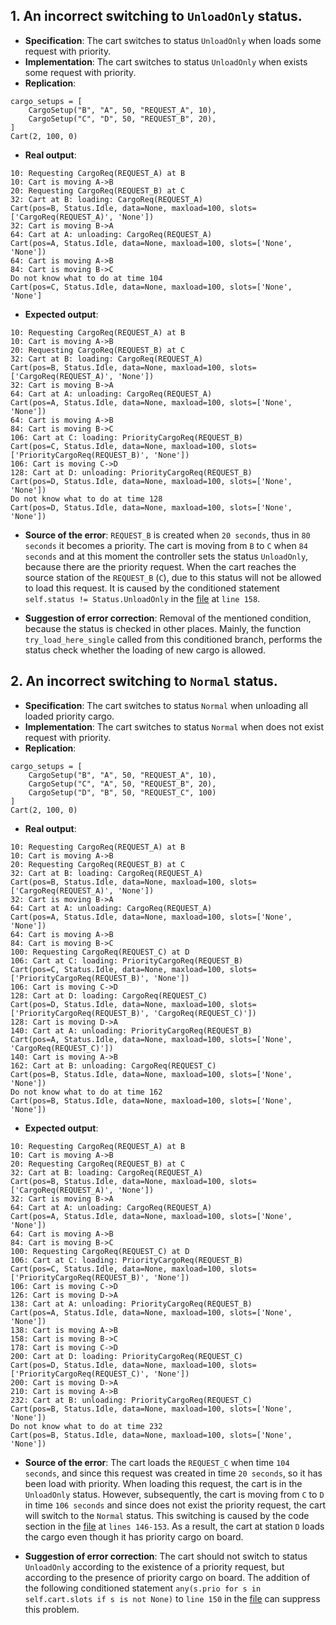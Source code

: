 ## 1. An incorrect switching to ``UnloadOnly`` status. ##

- **Specification**: The cart switches to status ``UnloadOnly`` when loads some request with priority.
- **Implementation**: The cart switches to status ``UnloadOnly`` when exists some request with priority.
- **Replication**:

```       
cargo_setups = [
    CargoSetup("B", "A", 50, "REQUEST_A", 10),
    CargoSetup("C", "D", 50, "REQUEST_B", 20),
]
Cart(2, 100, 0)
```

- **Real output**:

```
10: Requesting CargoReq(REQUEST_A) at B
10: Cart is moving A->B
20: Requesting CargoReq(REQUEST_B) at C
32: Cart at B: loading: CargoReq(REQUEST_A)
Cart(pos=B, Status.Idle, data=None, maxload=100, slots=['CargoReq(REQUEST_A)', 'None'])
32: Cart is moving B->A
64: Cart at A: unloading: CargoReq(REQUEST_A)
Cart(pos=A, Status.Idle, data=None, maxload=100, slots=['None', 'None'])
64: Cart is moving A->B
84: Cart is moving B->C
Do not know what to do at time 104
Cart(pos=C, Status.Idle, data=None, maxload=100, slots=['None', 'None']
```

- **Expected output**:

```
10: Requesting CargoReq(REQUEST_A) at B
10: Cart is moving A->B
20: Requesting CargoReq(REQUEST_B) at C
32: Cart at B: loading: CargoReq(REQUEST_A)
Cart(pos=B, Status.Idle, data=None, maxload=100, slots=['CargoReq(REQUEST_A)', 'None'])
32: Cart is moving B->A
64: Cart at A: unloading: CargoReq(REQUEST_A)
Cart(pos=A, Status.Idle, data=None, maxload=100, slots=['None', 'None'])
64: Cart is moving A->B
84: Cart is moving B->C
106: Cart at C: loading: PriorityCargoReq(REQUEST_B)
Cart(pos=C, Status.Idle, data=None, maxload=100, slots=['PriorityCargoReq(REQUEST_B)', 'None'])
106: Cart is moving C->D
128: Cart at D: unloading: PriorityCargoReq(REQUEST_B)
Cart(pos=D, Status.Idle, data=None, maxload=100, slots=['None', 'None'])
Do not know what to do at time 128
Cart(pos=D, Status.Idle, data=None, maxload=100, slots=['None', 'None'])
```

- **Source of the error**: ``REQUEST_B`` is created when ``20 seconds``, thus in  ``80 seconds`` it becomes a priority.  The cart is moving from ``B`` to ``C`` when ``84 seconds`` and at this moment the controller sets the status ``UnloadOnly``, because there are the priority request.  When the cart reaches the source station of the ``REQUEST_B`` (``C``), due to this status will not be allowed to load this request.  It is caused by the conditioned statement ``self.status != Status.UnloadOnly`` in the [file](./cartctl/cartctl.py) at ``line 158``.
  
- **Suggestion of error correction**: Removal of the mentioned condition, because the status is checked in other places.  Mainly, the function ``try_load_here_single`` called from this conditioned branch, performs the status check whether the loading of new cargo is allowed.

## 2. An incorrect switching to ``Normal`` status. ##

- **Specification**: The cart switches to status ``Normal`` when unloading all loaded priority cargo.
- **Implementation**: The cart switches to status ``Normal`` when does not exist request with priority.
- **Replication**:

```       
cargo_setups = [
    CargoSetup("B", "A", 50, "REQUEST_A", 10),
    CargoSetup("C", "A", 50, "REQUEST_B", 20),
    CargoSetup("D", "B", 50, "REQUEST_C", 100)
]
Cart(2, 100, 0)
```

- **Real output**:

```
10: Requesting CargoReq(REQUEST_A) at B
10: Cart is moving A->B
20: Requesting CargoReq(REQUEST_B) at C
32: Cart at B: loading: CargoReq(REQUEST_A)
Cart(pos=B, Status.Idle, data=None, maxload=100, slots=['CargoReq(REQUEST_A)', 'None'])
32: Cart is moving B->A
64: Cart at A: unloading: CargoReq(REQUEST_A)
Cart(pos=A, Status.Idle, data=None, maxload=100, slots=['None', 'None'])
64: Cart is moving A->B
84: Cart is moving B->C
100: Requesting CargoReq(REQUEST_C) at D
106: Cart at C: loading: PriorityCargoReq(REQUEST_B)
Cart(pos=C, Status.Idle, data=None, maxload=100, slots=['PriorityCargoReq(REQUEST_B)', 'None'])
106: Cart is moving C->D
128: Cart at D: loading: CargoReq(REQUEST_C)
Cart(pos=D, Status.Idle, data=None, maxload=100, slots=['PriorityCargoReq(REQUEST_B)', 'CargoReq(REQUEST_C)'])
128: Cart is moving D->A
140: Cart at A: unloading: PriorityCargoReq(REQUEST_B)
Cart(pos=A, Status.Idle, data=None, maxload=100, slots=['None', 'CargoReq(REQUEST_C)'])
140: Cart is moving A->B
162: Cart at B: unloading: CargoReq(REQUEST_C)
Cart(pos=B, Status.Idle, data=None, maxload=100, slots=['None', 'None'])
Do not know what to do at time 162
Cart(pos=B, Status.Idle, data=None, maxload=100, slots=['None', 'None'])
```

- **Expected output**:

```
10: Requesting CargoReq(REQUEST_A) at B
10: Cart is moving A->B
20: Requesting CargoReq(REQUEST_B) at C
32: Cart at B: loading: CargoReq(REQUEST_A)
Cart(pos=B, Status.Idle, data=None, maxload=100, slots=['CargoReq(REQUEST_A)', 'None'])
32: Cart is moving B->A
64: Cart at A: unloading: CargoReq(REQUEST_A)
Cart(pos=A, Status.Idle, data=None, maxload=100, slots=['None', 'None'])
64: Cart is moving A->B
84: Cart is moving B->C
100: Requesting CargoReq(REQUEST_C) at D
106: Cart at C: loading: PriorityCargoReq(REQUEST_B)
Cart(pos=C, Status.Idle, data=None, maxload=100, slots=['PriorityCargoReq(REQUEST_B)', 'None'])
106: Cart is moving C->D
126: Cart is moving D->A
138: Cart at A: unloading: PriorityCargoReq(REQUEST_B)
Cart(pos=A, Status.Idle, data=None, maxload=100, slots=['None', 'None'])
138: Cart is moving A->B
158: Cart is moving B->C
178: Cart is moving C->D
200: Cart at D: loading: PriorityCargoReq(REQUEST_C)
Cart(pos=D, Status.Idle, data=None, maxload=100, slots=['PriorityCargoReq(REQUEST_C)', 'None'])
200: Cart is moving D->A
210: Cart is moving A->B
232: Cart at B: unloading: PriorityCargoReq(REQUEST_C)
Cart(pos=B, Status.Idle, data=None, maxload=100, slots=['None', 'None'])
Do not know what to do at time 232
Cart(pos=B, Status.Idle, data=None, maxload=100, slots=['None', 'None'])
```

- **Source of the error**: The cart loads the ``REQUEST_C`` when time ``104 seconds``, and since this request was created in time ``20 seconds``, so it has been load with priority. When loading this request, the cart is in the ``UnloadOnly`` status. However, subsequently, the cart is moving from ``C`` to ``D`` in time ``106 seconds`` and since does not exist the priority request, the cart will switch to the ``Normal`` status. This switching is caused by the code section in the [file](./cartctl/cartctl.py) at ``lines 146-153``. As a result, the cart at station ``D`` loads the cargo even though it has priority cargo on board.
  
- **Suggestion of error correction**: The cart should not switch to status ``UnloadOnly`` according to the existence of a priority request, but according to the presence of priority cargo on board. The addition of the following conditioned statement ``any(s.prio for s in self.cart.slots if s is not None)`` to `line 150` in the [file](./cartctl/cartctl.py) can suppress this problem.
